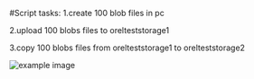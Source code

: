 #Script tasks: 
1.create 100 blob files in pc

2.upload 100 blobs files to orelteststorage1

3.copy 100 blobs files from orelteststorage1 to orelteststorage2

![example image](https://img1.grunge.com/img/gallery/the-real-reason-dogs-tilt-their-heads/intro-1601575707.jpg)